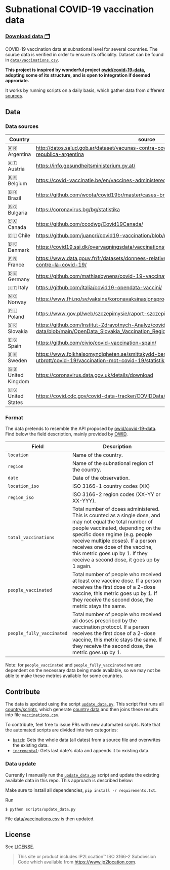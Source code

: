 # Subnational COVID-19 vaccination data 
### [Download data 🗂️](data/vaccinations.csv)

COVID-19 vaccination data at subnational level for several countries. The source data is verified in order to ensure its
officiality. Dataset can be found in [`data/vaccinations.csv`](data/vaccinations.csv).

**This project is inspired by wonderful project [owid/covid-19-data](https://github.com/owid/covid-19-data), adopting
some of its structure, and is open to integration if deemed approriate.**

It works by running scripts on a daily basis, which gather data from different [sources](#sources).

## Data
### Data sources
| Country  	| source 	|
|-	|-	|
| 🇦🇷 Argentina    | http://datos.salud.gob.ar/dataset/vacunas-contra-covid-19-dosis-aplicadas-en-la-republica-argentina   |
| 🇦🇹 Austria  | https://info.gesundheitsministerium.gv.at/ 	|
| 🇧🇪 Belgium  	| https://covid-vaccinatie.be/en/vaccines-administered 	|
| 🇧🇷 Brazil  	| https://github.com/wcota/covid19br/master/cases-brazil-total.csv 	|
| 🇧🇬 Bulgaria  	| https://coronavirus.bg/bg/statistika 	|
| 🇨🇦 Canada  	| https://github.com/ccodwg/Covid19Canada/ 	|
| 🇨🇱 Chile  	| https://github.com/juancri/covid19-vaccination/blob/master/output/chile-vaccination.csv 	|
| 🇩🇰 Denmark  	| https://covid19.ssi.dk/overvagningsdata/vaccinationstilslutning 	|
| 🇫🇷 France  	| https://www.data.gouv.fr/fr/datasets/donnees-relatives-aux-personnes-vaccinees-contre-la-covid-19/ 	|
| 🇩🇪 Germany  	| https://github.com/mathiasbynens/covid-19-vaccinations-germany/ 	|
| 🇮🇹 Italy  	| https://github.com/italia/covid19-opendata-vaccini/ 	|
| 🇳🇴 Norway  	| https://www.fhi.no/sv/vaksine/koronavaksinasjonsprogrammet/koronavaksinasjonsstatistikk/ 	|
| 🇵🇱 Poland	| https://www.gov.pl/web/szczepimysie/raport-szczepien-przeciwko-covid-19	|
| 🇸🇰 Slovakia	| https://github.com/Institut-Zdravotnych-Analyz/covid19-data/blob/main/OpenData_Slovakia_Vaccination_Regions.csv 	|
| 🇪🇸 Spain  	| https://github.com/civio/covid-vaccination-spain/ 	|
| 🇸🇪 Sweden  	| https://www.folkhalsomyndigheten.se/smittskydd-beredskap/utbrott/aktuella-utbrott/covid-19/vaccination-mot-covid-19/statistik-over-forbrukade-vaccindoser/ 	|
| 🇬🇧 United Kingdom  	| https://coronavirus.data.gov.uk/details/download 	|
| 🇺🇸 United States  	| https://covid.cdc.gov/covid-data-tracker/COVIDData/getAjaxData?id=vaccination_data 	|

### Format
The data pretends to resemble the API proposed by [owid/covid-19-data](https://github.com/owid/covid-19-data). Find
below the field description, mainly provided by [OWID](https://github.com/owid/covid-19-data/blob/master/public/data/vaccinations/README.md).

| Field 	| Description 	|
|-	|-	|
| `location` 	| Name of the country. 	|
| `region` 	| Name of the subnational region of the country. 	|
| `date` 	| Date of the observation. 	|
| `location_iso` 	| ISO 3166-1 country codes (XX) 	|
| `region_iso` 	| ISO 3166-2 region codes (XX-YY or XX-YYY). 	|
| `total_vaccinations` 	| Total number of doses administered. This is counted as a single dose, and may not equal the total number of people vaccinated, depending on the specific dose regime (e.g. people receive multiple doses). If a person receives one dose of the vaccine, this metric goes up by 1. If they receive a second dose, it goes up by 1 again. 	|
| `people_vaccinated` 	| Total number of people who received at least one vaccine dose. If a person receives the first dose of a 2-dose vaccine, this metric goes up by 1. If they receive the second dose, the metric stays the same. 	|
|  `people_fully_vaccinated` 	| Total number of people who received all doses prescribed by the vaccination protocol. If a person receives the first dose of a 2-dose vaccine, this metric stays the same. If they receive the second dose, the metric goes up by 1. 	|

Note: for `people_vaccinated` and `people_fully_vaccinated` we are dependent on the necessary data being made available,
so we may not be able to make these metrics available for some countries.

## Contribute
The data is updated using the script [`update_data.py`](scripts/update_data.py). This script first runs all
[country/scripts](scripts/countries/), which generate [country data](data/countries/) and then joins these results into
file [`vaccinations.csv`](data/vaccinations.csv).

To contribute, feel free to issue PRs with new automated scripts. Note that the automated scripts are divided into two
categories:

- [`batch`](scripts/countries/batch): Gets the whole data (all dates) from a source file and overwrites the existing data.
- [`incremental`](scripts/countries/incremental): Gets last date's data and appends it to existing data.

### Data update
Currently I manually run the [`update_data.py`](scripts/update_data.py) script and update the existing available data in this repo. This approach is described below:

Make sure to install all dependencies, `pip install -r requirements.txt`.

Run

```
$ python scripts/update_data.py
```

File [data/vaccinations.csv](data/vaccinations.csv) is then updated.

## License
See [LICENSE](LICENSE).

> This site or product includes IP2Location™ ISO 3166-2 Subdivision Code which available from
> https://www.ip2location.com.